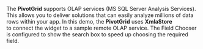 The **PivotGrid** supports OLAP services (MS&nbsp;SQL Server Analysis Services). This allows you to&nbsp;deliver solutions that can easily analyze millions of&nbsp;data rows within your app. In&nbsp;this demo, the **PivotGrid** uses **XmlaStore** to&nbsp;connect the widget to&nbsp;a&nbsp;sample remote OLAP service. The Field Chooser is&nbsp;configured to&nbsp;show the search box to&nbsp;speed up&nbsp;choosing the required field.
